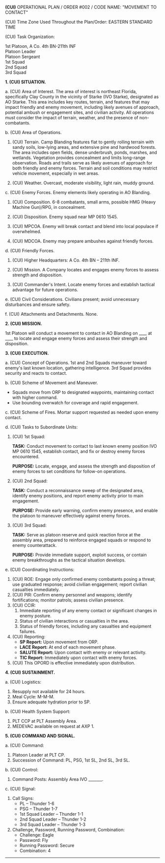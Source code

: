 **(CUI)** OPERATIONAL PLAN / ORDER #002 / CODE NAME: "MOVEMENT TO CONTACT"

(CUI) Time Zone Used Throughout the Plan/Order: EASTERN STANDARD TIME

(CUI) Task Organization:

1st Platoon, A Co. 4th BN-211th INF  
Platoon Leader  
Platoon Sergeant  
1st Squad  
2nd Squad  
3rd Squad

**1. (CUI) SITUATION.**

a. (CUI) Area of Interest. The area of interest is northeast Florida, specifically Clay County in the vicinity of Starke (IVO Starke), designated as AO Starke. This area includes key routes, terrain, and features that may impact friendly and enemy movement, including likely avenues of approach, potential ambush or engagement sites, and civilian activity. All operations must consider the impact of terrain, weather, and the presence of non-combatants.

b. (CUI) Area of Operations.

1. (CUI) Terrain. Camp Blanding features flat to gently rolling terrain with sandy soils, low-lying areas, and extensive pine and hardwood forests. The area includes open fields, dense underbrush, ponds, marshes, and wetlands. Vegetation provides concealment and limits long-range observation. Roads and trails serve as likely avenues of approach for both friendly and enemy forces. Terrain and soil conditions may restrict vehicle movement, especially in wet areas.

2. (CUI) Weather. Overcast, moderate visibility, light rain, muddy ground.

c. (CUI) Enemy Forces. Enemy elements likely operating in AO Blanding.

1. (CUI) Composition. 6-8 combatants, small arms, possible HMG (Heavy Machine Gun)/RPG, in concealment.

2. (CUI) Disposition. Enemy squad near MP 0610 1545.

3. (CUI) MPCOA. Enemy will break contact and blend into local populace if overwhelmed.

4. (CUI) MDCOA. Enemy may prepare ambushes against friendly forces.

d. (CUI) Friendly Forces.

1. (CUI) Higher Headquarters: A Co. 4th BN – 211th INF.

2. (CUI) Mission. A Company locates and engages enemy forces to assess strength and disposition.

3. (CUI) Commander's Intent. Locate enemy forces and establish tactical advantage for future operations.

e. (CUI) Civil Considerations. Civilians present; avoid unnecessary disturbances and ensure safety.

f. (CUI) Attachments and Detachments. None.

**2. (CUI) MISSION.**

1st Platoon will conduct a movement to contact in AO Blanding on ____ at ____ to locate and engage enemy forces and assess their strength and disposition.

**3. (CUI) EXECUTION.**

a. (CUI) Concept of Operations. 1st and 2nd Squads maneuver toward enemy's last known location, gathering intelligence. 3rd Squad provides security and reacts to contact.

b. (CUI) Scheme of Movement and Maneuver.

- Squads move from ORP to designated waypoints, maintaining contact with higher command.
- Use bounding overwatch for coverage and rapid engagement.

c. (CUI) Scheme of Fires. Mortar support requested as needed upon enemy contact.

d. (CUI) Tasks to Subordinate Units:

1. (CUI) 1st Squad:

   **TASK:** Conduct movement to contact to last known enemy position IVO MP 0610 1545, establish contact, and fix or destroy enemy forces encountered.

   **PURPOSE:** Locate, engage, and assess the strength and disposition of enemy forces to set conditions for follow-on operations.

2. (CUI) 2nd Squad:

   **TASK:** Conduct a reconnaissance sweep of the designated area, identify enemy positions, and report enemy activity prior to main engagement.

   **PURPOSE:** Provide early warning, confirm enemy presence, and enable the platoon to maneuver effectively against enemy forces.

3. (CUI) 3rd Squad:

   **TASK:** Serve as platoon reserve and quick reaction force at the assembly area, prepared to reinforce engaged squads or respond to enemy counterattack.

   **PURPOSE:** Provide immediate support, exploit success, or contain enemy breakthroughs as the tactical situation develops.

e. (CUI) Coordinating Instructions:

1. (CUI) ROE: Engage only confirmed enemy combatants posing a threat; use graduated response; avoid civilian engagement; report civilian casualties immediately.
2. (CUI) PIR: Confirm enemy personnel and weapons; identify fortifications; monitor patrols; assess civilian presence.
3. (CUI) CCIR: 
   1. Immediate reporting of any enemy contact or significant changes in enemy posture.
   2. Status of civilian interactions or casualties in the area.
   3. Status of friendly forces, including any casualties and equipment failures.
4. (CUI) Reporting:
   - **SP Report:** Upon movement from ORP.
   - **LACE Report:** At end of each movement phase.
   - **SALUTE Report:** Upon contact with enemy or relevant activity.
   - **TIC Report:** Immediately upon contact with enemy forces.
5. (CUI) This OPORD is effective immediately upon distribution.

**4. (CUI) SUSTAINMENT.**

a. (CUI) Logistics:

1. Resupply not available for 24 hours.
2. Meal Cycle: M-M-M.
3. Ensure adequate hydration prior to SP.

b. (CUI) Health System Support:

1. PLT CCP at PLT Assembly Area.
2. MEDEVAC available on request at AXP 1.

**5. (CUI) COMMAND AND SIGNAL.**

a. (CUI) Command:

1. Platoon Leader at PLT CP.
2. Succession of Command: PL, PSG, 1st SL, 2nd SL, 3rd SL.

b. (CUI) Control:

1. Command Posts: Assembly Area IVO _______.

c. (CUI) Signal:

1. Call Signs:
   - PL – Thunder 1-6
   - PSG – Thunder 1-7
   - 1st Squad Leader – Thunder 1-1
   - 2nd Squad Leader – Thunder 1-2
   - 3rd Squad Leader – Thunder 1-3
2. Challenge, Password, Running Password, Combination:
   - Challenge: Eagle
   - Password: Fly
   - Running Password: Secure
   - Combination: 4

---